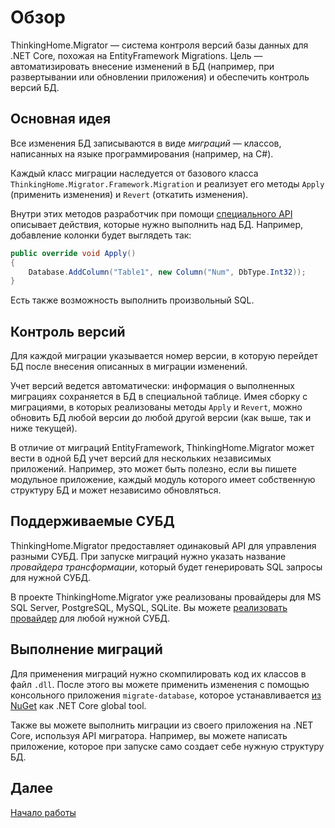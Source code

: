 # Обзор

ThinkingHome.Migrator —  система контроля версий базы данных для .NET Core, похожая на EntityFramework Migrations. Цель — автоматизировать внесение изменений в БД (например, при развертывании или обновлении приложения) и обеспечить контроль версий БД.

## Основная идея

Все изменения БД записываются в виде *миграций* — классов, написанных на языке программирования (например, на C#).

Каждый класс миграции наследуется от базового класса `ThinkingHome.Migrator.Framework.Migration` и реализует его методы `Apply` (применить изменения) и `Revert` (откатить изменения).

Внутри этих методов разработчик при помощи [специального API](writing-migrations.md) описывает действия, которые нужно выполнить над БД. Например, добавление колонки будет выглядеть так:

```c#
public override void Apply()
{
    Database.AddColumn("Table1", new Column("Num", DbType.Int32));
}
```

Есть также возможность выполнить произвольный SQL.

## Контроль версий

Для каждой миграции указывается номер версии, в которую перейдет БД после внесения описанных в миграции изменений.

Учет версий ведется автоматически: информация о выполненных миграциях сохраняется в БД в специальной таблице. Имея сборку с миграциями, в которых реализованы методы `Apply` и `Revert`, можно обновить БД любой версии до любой другой версии (как выше, так и ниже текущей).

В отличие от миграций EntityFramework, ThinkingHome.Migrator может вести в одной БД учет версий для нескольких независимых приложений. Например, это может быть полезно, если вы пишете модульное приложение, каждый модуль которого имеет собственную структуру БД и может независимо обновляться.   

## Поддерживаемые СУБД

ThinkingHome.Migrator предоставляет одинаковый API для управления разными СУБД. При запуске миграций нужно указать название *провайдера трансформации*, который будет генерировать SQL запросы для нужной СУБД. 

В проекте ThinkingHome.Migrator уже реализованы провайдеры для MS SQL Server, PostgreSQL, MySQL, SQLite. Вы можете [реализовать провайдер](development.md) для любой нужной СУБД.

## Выполнение миграций

Для применения миграций нужно скомпилировать код их классов в файл `.dll`. После этого вы можете применить изменения с помощью консольного приложения `migrate-database`, которое устанавливается [из NuGet](https://www.nuget.org/packages/ThinkingHome.Migrator.CLI) как .NET Core global tool.

Также вы можете выполнить миграции из своего приложения на .NET Core, используя API мигратора. Например, вы можете написать приложение, которое при запуске само создает себе нужную структуру БД. 

## Далее ##
[Начало работы](getting-started.md) 
